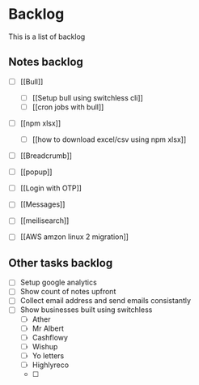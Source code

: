 # Backlog
This is a list of backlog

## Notes backlog
- [ ] [[Bull]]
	- [ ] [[Setup bull using switchless cli]]
	- [ ] [[cron jobs with bull]]
- [ ] [[npm xlsx]]
	- [ ] [[how to download excel/csv using npm xlsx]]
- [ ] [[Breadcrumb]]
- [ ] [[popup]]
- [ ] [[Login with OTP]]
- [ ] [[Messages]]
- [ ] [[meilisearch]]
- [ ] [[AWS amzon linux 2 migration]]


## Other tasks backlog
- [ ] Setup google analytics 
- [ ] Show count of notes upfront
- [ ] Collect email address and send emails consistantly 
- [ ] Show businesses built using switchless
	- [ ] Ather 
	- [ ] Mr Albert 
	- [ ] Cashflowy 
	- [ ] Wishup
	- [ ] Yo letters
	- [ ] Highlyreco
	- [ ] 


